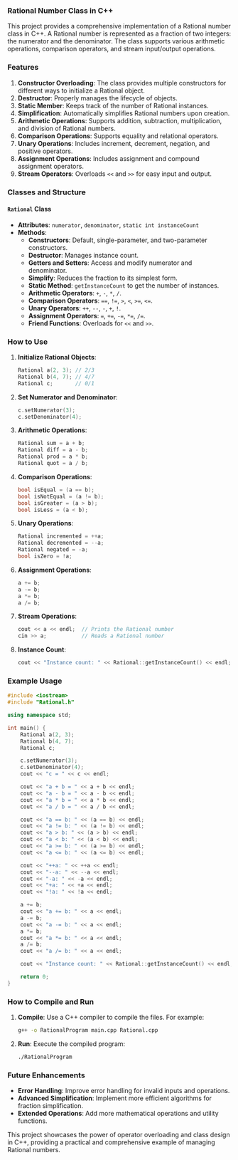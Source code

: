 ### Rational Number Class in C++

This project provides a comprehensive implementation of a Rational number class in C++. A Rational number is represented as a fraction of two integers: the numerator and the denominator. The class supports various arithmetic operations, comparison operators, and stream input/output operations.

### Features

1. **Constructor Overloading**: The class provides multiple constructors for different ways to initialize a Rational object.
2. **Destructor**: Properly manages the lifecycle of objects.
3. **Static Member**: Keeps track of the number of Rational instances.
4. **Simplification**: Automatically simplifies Rational numbers upon creation.
5. **Arithmetic Operations**: Supports addition, subtraction, multiplication, and division of Rational numbers.
6. **Comparison Operations**: Supports equality and relational operators.
7. **Unary Operations**: Includes increment, decrement, negation, and positive operators.
8. **Assignment Operations**: Includes assignment and compound assignment operators.
9. **Stream Operators**: Overloads `<<` and `>>` for easy input and output.

### Classes and Structure

#### `Rational` Class
- **Attributes**: `numerator`, `denominator`, `static int instanceCount`
- **Methods**:
  - **Constructors**: Default, single-parameter, and two-parameter constructors.
  - **Destructor**: Manages instance count.
  - **Getters and Setters**: Access and modify numerator and denominator.
  - **Simplify**: Reduces the fraction to its simplest form.
  - **Static Method**: `getInstanceCount` to get the number of instances.
  - **Arithmetic Operators**: `+`, `-`, `*`, `/`.
  - **Comparison Operators**: `==`, `!=`, `>`, `<`, `>=`, `<=`.
  - **Unary Operators**: `++`, `--`, `-`, `+`, `!`.
  - **Assignment Operators**: `=`, `+=`, `-=`, `*=`, `/=`.
  - **Friend Functions**: Overloads for `<<` and `>>`.

### How to Use

1. **Initialize Rational Objects**:
   ```cpp
   Rational a(2, 3); // 2/3
   Rational b(4, 7); // 4/7
   Rational c;       // 0/1
   ```

2. **Set Numerator and Denominator**:
   ```cpp
   c.setNumerator(3);
   c.setDenominator(4);
   ```

3. **Arithmetic Operations**:
   ```cpp
   Rational sum = a + b;
   Rational diff = a - b;
   Rational prod = a * b;
   Rational quot = a / b;
   ```

4. **Comparison Operations**:
   ```cpp
   bool isEqual = (a == b);
   bool isNotEqual = (a != b);
   bool isGreater = (a > b);
   bool isLess = (a < b);
   ```

5. **Unary Operations**:
   ```cpp
   Rational incremented = ++a;
   Rational decremented = --a;
   Rational negated = -a;
   bool isZero = !a;
   ```

6. **Assignment Operations**:
   ```cpp
   a += b;
   a -= b;
   a *= b;
   a /= b;
   ```

7. **Stream Operations**:
   ```cpp
   cout << a << endl;  // Prints the Rational number
   cin >> a;           // Reads a Rational number
   ```

8. **Instance Count**:
   ```cpp
   cout << "Instance count: " << Rational::getInstanceCount() << endl;
   ```

### Example Usage

```cpp
#include <iostream>
#include "Rational.h"

using namespace std;

int main() {
    Rational a(2, 3); 
    Rational b(4, 7); 
    Rational c;       

    c.setNumerator(3);
    c.setDenominator(4);
    cout << "c = " << c << endl;

    cout << "a + b = " << a + b << endl;
    cout << "a - b = " << a - b << endl;
    cout << "a * b = " << a * b << endl;
    cout << "a / b = " << a / b << endl;

    cout << "a == b: " << (a == b) << endl;
    cout << "a != b: " << (a != b) << endl;
    cout << "a > b: " << (a > b) << endl;
    cout << "a < b: " << (a < b) << endl;
    cout << "a >= b: " << (a >= b) << endl;
    cout << "a <= b: " << (a <= b) << endl;

    cout << "++a: " << ++a << endl;
    cout << "--a: " << --a << endl;
    cout << "-a: " << -a << endl;
    cout << "+a: " << +a << endl;
    cout << "!a: " << !a << endl;

    a += b;
    cout << "a += b: " << a << endl;
    a -= b;
    cout << "a -= b: " << a << endl;
    a *= b;
    cout << "a *= b: " << a << endl;
    a /= b;
    cout << "a /= b: " << a << endl;

    cout << "Instance count: " << Rational::getInstanceCount() << endl;

    return 0;
}
```

### How to Compile and Run

1. **Compile**: Use a C++ compiler to compile the files. For example:
   ```sh
   g++ -o RationalProgram main.cpp Rational.cpp
   ```
2. **Run**: Execute the compiled program:
   ```sh
   ./RationalProgram
   ```

### Future Enhancements

- **Error Handling**: Improve error handling for invalid inputs and operations.
- **Advanced Simplification**: Implement more efficient algorithms for fraction simplification.
- **Extended Operations**: Add more mathematical operations and utility functions.

This project showcases the power of operator overloading and class design in C++, providing a practical and comprehensive example of managing Rational numbers.
